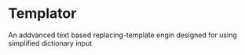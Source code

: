 # Templator
An addvanced text based replacing-template engin designed for using simplified dictionary input
